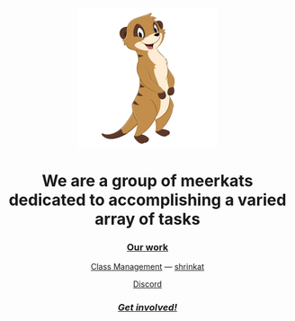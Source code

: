 
<p align="center">
<img style="object-fit:contain;" src="https://github.com/meerkat-collective/.github/blob/main/profile/meerkat.png" width="250" >
</p>

<p align="center">
<h1 align="center">We are a group of meerkats dedicated to accomplishing a varied array of tasks</h1>
</p>


<h3 align="center">
<a href="">Our work</a>
</h3>

<div align="center"> 
 <a href="">Class Management</a> — 
  <a href="https://github.com/meerkat-collective/shrinkat">shrinkat</a>

<br/>
 

  <a href="https://discord.gg/mQaYpwMd">Discord</a>
</div>
<h3 align="center">
<a href=""><i>Get involved!</i></a>
</h3>




